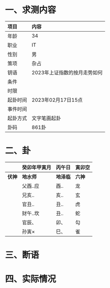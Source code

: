 # 一、求测内容
|项目|内容|
|:-|:-|
|年龄|34|
|职业|IT|
|性别|男|
|策项|杂占|
|钥语|2023年上证指数的按月走势如何|
|条件||
|时限||
|起卦时间|2023年02月17日15点|
|事件时间||
|起卦方式|文字笔画起卦|
|卦码|861卦|

# 二、卦
||癸卯年甲寅月|丙午日|寅卯空|
|:-|:-|:-|:-|
|**伏神**|**地水师**|**地泽临**|**六神**|
||父酉..应|酉..|龙|
||兄亥..|亥..|玄|
||官丑..|丑..|虎|
||财午..坎|丑..|蛇|
||官辰、|卯、|勾|
||孙寅×|巳、|雀|


# 三、断语

# 四、实际情况
